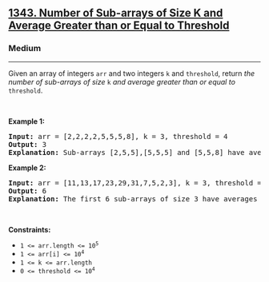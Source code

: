 <h2><a href="https://leetcode.com/problems/number-of-sub-arrays-of-size-k-and-average-greater-than-or-equal-to-threshold/">1343. Number of Sub-arrays of Size K and Average Greater than or Equal to Threshold</a></h2><h3>Medium</h3><hr><div><p>Given an array of integers <code>arr</code> and two integers <code>k</code> and <code>threshold</code>, return <em>the number of sub-arrays of size </em><code>k</code><em> and average greater than or equal to </em><code>threshold</code>.</p>

<p>&nbsp;</p>
<p><strong class="example">Example 1:</strong></p>

<pre style="position: relative;"><strong>Input:</strong> arr = [2,2,2,2,5,5,5,8], k = 3, threshold = 4
<strong>Output:</strong> 3
<strong>Explanation:</strong> Sub-arrays [2,5,5],[5,5,5] and [5,5,8] have averages 4, 5 and 6 respectively. All other sub-arrays of size 3 have averages less than 4 (the threshold).
<div class="open_grepper_editor" title="Edit &amp; Save To Grepper"></div></pre>

<p><strong class="example">Example 2:</strong></p>

<pre style="position: relative;"><strong>Input:</strong> arr = [11,13,17,23,29,31,7,5,2,3], k = 3, threshold = 5
<strong>Output:</strong> 6
<strong>Explanation:</strong> The first 6 sub-arrays of size 3 have averages greater than 5. Note that averages are not integers.
<div class="open_grepper_editor" title="Edit &amp; Save To Grepper"></div></pre>

<p>&nbsp;</p>
<p><strong>Constraints:</strong></p>

<ul>
	<li><code>1 &lt;= arr.length &lt;= 10<sup>5</sup></code></li>
	<li><code>1 &lt;= arr[i] &lt;= 10<sup>4</sup></code></li>
	<li><code>1 &lt;= k &lt;= arr.length</code></li>
	<li><code>0 &lt;= threshold &lt;= 10<sup>4</sup></code></li>
</ul>
</div>